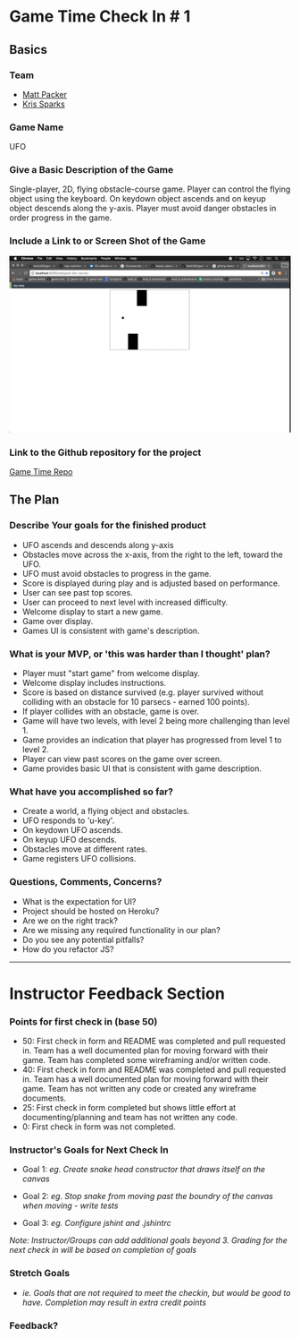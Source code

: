 # Game Time Check In # 1

## Basics

### Team
- [Matt Packer](https://github.com/matthewrpacker)
- [Kris Sparks](https://github.com/kbs5280)

### Game Name

UFO

### Give a Basic Description of the Game

Single-player, 2D, flying obstacle-course game. Player can control the flying object using the keyboard. On keydown object ascends and on keyup object descends along the y-axis. Player must avoid danger obstacles in order progress in the game.

### Include a Link to or Screen Shot of the Game

![UFO](screen_shot_checkin_1.png)

### Link to the Github repository for the project
[Game Time Repo](https://github.com/kbs5280/game-time)

## The Plan

### Describe Your goals for the finished product

- UFO ascends and descends along y-axis
- Obstacles move across the x-axis, from the right to the left, toward the UFO.
- UFO must avoid obstacles to progress in the game.
- Score is displayed during play and is adjusted based on performance.
- User can see past top scores.
- User can proceed to next level with increased difficulty.
- Welcome display to start a new game.
- Game over display.
- Games UI is consistent with game's description.

### What is your MVP, or 'this was harder than I thought' plan?

- Player must "start game" from welcome display.
- Welcome display includes instructions.
- Score is based on distance survived (e.g. player survived without colliding with an obstacle for 10 parsecs - earned 100 points).
- If player collides with an obstacle, game is over.
- Game will have two levels, with level 2 being more challenging than level 1.
- Game provides an indication that player has progressed from level 1 to level 2.
- Player can view past scores on the game over screen.
- Game provides basic UI that is consistent with game description.

### What have you accomplished so far?

- Create a world, a flying object and obstacles.
- UFO responds to 'u-key'.
- On keydown UFO ascends.
- On keyup UFO descends.
- Obstacles move at different rates.
- Game registers UFO collisions.

### Questions, Comments, Concerns?

- What is the expectation for UI?
- Project should be hosted on Heroku?
- Are we on the right track?
- Are we missing any required functionality in our plan?
- Do you see any potential pitfalls?
- How do you refactor JS?

-----

# Instructor Feedback Section

### Points for first check in (base 50)

* 50: First check in form and README was completed and pull requested in. Team has a well documented plan for moving forward with their game. Team has completed some wireframing and/or written code.
* 40: First check in form and README was completed and pull requested in. Team has a well documented plan for moving forward with their game. Team has not written any code or created any wireframe documents.
* 25: First check in form completed but shows little effort at documenting/planning and team has not written any code.
* 0: First check in form was not completed.

### Instructor's Goals for Next Check In

* Goal 1: _eg. Create snake head constructor that draws itself on the canvas_

* Goal 2: _eg. Stop snake from moving past the boundry of the canvas when moving - write tests_

* Goal 3: _eg. Configure jshint and .jshintrc_

_Note: Instructor/Groups can add additional goals beyond 3. Grading for the next check in will be based on completion of goals_

### Stretch Goals

* _ie. Goals that are not required to meet the checkin, but would be good to have. Completion may result in extra credit points_

### Feedback?
